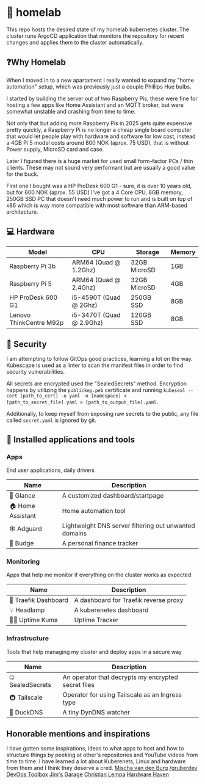 # 🏡 homelab

This repo hosts the desired state of my homelab kubernetes cluster. The cluster runs ArgoCD application that monitors the repository for recent changes and applies them to the cluster automatically.

## ❓Why Homelab

When I moved in to a new apartament I really wanted to expand my "home automation" setup, which was previously just a couple Phillips Hue bulbs.

I started by building the server out of two Raspberry Pis, these were fine for hosting a few apps like Home Assistant and an MQTT broker, but were somewhat unstable and crashing from time to time.

Not only that but adding more Raspberry Pis in 2025 gets quite expensive pretty quickly, a Raspberry Pi is no longer a cheap single board computer that would let people play with hardware and software for low cost, instead a 4GB Pi 5 model costs around 800 NOK (aprox. 75 USD), that is without Power supply, MicroSD card and case.

Later I figured there is a huge market for used small form-factor PCs / thin clients.
These may not sound very performant but are usually a good value for the buck.

First one I bought was a HP ProDesk 600 G1 - sure, it is over 10 years old, but for 600 NOK (aprox. 55 USD) I've got a 4 Core CPU, 8GB memory, 250GB SSD PC that doesn't need much power to run and is built on top of x86 which is way more compatible with most software than ARM-based architecture.

## 💻 Hardware

| Model                   | CPU                      | Storage      | Memory |
| ----------------------- | ------------------------ | ------------ | ------ |
| Raspberry Pi 3b         | ARM64 (Quad @ 1.2Ghz)    | 32GB MicroSD | 1GB    |
| Raspberry Pi 5          | ARM64 (Quad @ 2.4Ghz)    | 32GB MicroSD | 4GB    |
| HP ProDesk 600 G1       | i5-4590T (Quad @ 2Ghz)   | 250GB SSD    | 8GB    |
| Lenovo ThinkCentre M92p | i5-3470T (Quad @ 2.9Ghz) | 120GB SSD    | 8GB    |

## 🔐 Security

I am attempting to follow GitOps good practices, learning a lot on the way.
Kubescape is used as a linter to scan the manifest files in order to find security vulnerabilities.

All secrets are encrypted used the "SealedSecrets" method. Encryption happens by utilizing the `publickey.peb` certificate and running `kubeseal --cert [path_to_cert] -o yaml -n [namespace] < [path_to_secret_file].yaml > [path_to_output_file].yaml`.

Additionally, to keep myself from exposing raw secrets to the public, any file called `secret.yaml` is ignored by git.

## 💾 Installed applications and tools

### Apps

End user applications, daily drivers

| Name              | Description                                           |
| ----------------- | ----------------------------------------------------- |
| 👀 Glance         | A customized dashboard/startpage                      |
| 🏠 Home Assistant | Home automation tool                                  |
| 🕸️ Adguard        | Lightweight DNS server filtering out unwanted domains |
| 🤑 Budge          | A personal finance tracker                            |

### Monitoring

Apps that help me monitor if everything on the cluster works as expected

| Name                 | Description                           |
| -------------------- | ------------------------------------- |
| 🚦 Traefik Dashboard | A dashboard for Traefik reverse proxy |
| 💡 Headlamp          | A kuberenetes dashboard               |
| 🧑‍⚕️ Uptime Kuma       | Uptime Tracker                        |

### Infrastructure

Tools that help managing my cluster and deploy apps in a secure way

| Name             | Description                                         |
| ---------------- | --------------------------------------------------- |
| 🤐 SealedSecrets | An operator that decrypts my encrypted secret files |
| 🚇 Tailscale     | Operator for using Tailscale as an Ingress type     |
| 🦆 DuckDNS       | A tiny DynDNS watcher                               |

## Honorable mentions and inspirations

I have gotten some inspirations, ideas to what apps to host and how to structure things by peeking at other's repositories and YouTube videos from time to time. I have learned a lot about Kuberenets, Linux and hardware from them and I think they deserve a cred.
[Mischa van den Burg](https://github.com/mischavandenburg/homelab)
[/gruberdev](https://github.com/gruberdev/homelab)
[DevOps Toolbox](https://www.youtube.com/@devopstoolbox)
[Jim's Garage](https://www.youtube.com/@Jims-Garage)
[Christian Lempa](https://www.youtube.com/@christianlempa)
[Hardware Haven](https://www.youtube.com/@HardwareHaven)

